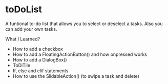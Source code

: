 # toDoList

A funtional to-do list that allows you to select or deselect a tasks.
Also you can add your own tasks.




What I Learned?

- How to add a checkbox
- How to add a FloatingActionButton() and how onpressed works
- How to add a DialogBox()
- ToDiTile
- If, else and elif statements
- How to use the SlidableAction() (to swipe a task and delete)



